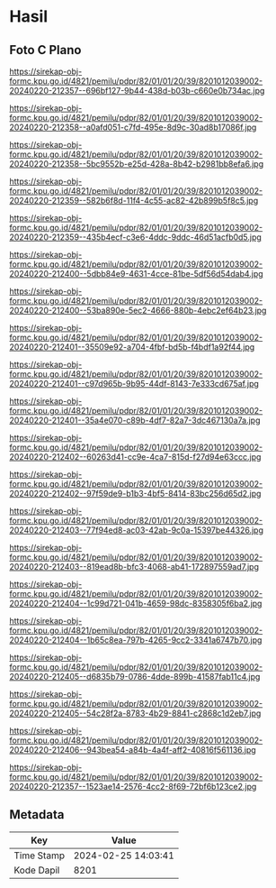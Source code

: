 # Hasil

## Foto C Plano

https://sirekap-obj-formc.kpu.go.id/4821/pemilu/pdpr/82/01/01/20/39/8201012039002-20240220-212357--696bf127-9b44-438d-b03b-c660e0b734ac.jpg

https://sirekap-obj-formc.kpu.go.id/4821/pemilu/pdpr/82/01/01/20/39/8201012039002-20240220-212358--a0afd051-c7fd-495e-8d9c-30ad8b17086f.jpg

https://sirekap-obj-formc.kpu.go.id/4821/pemilu/pdpr/82/01/01/20/39/8201012039002-20240220-212358--5bc9552b-e25d-428a-8b42-b2981bb8efa6.jpg

https://sirekap-obj-formc.kpu.go.id/4821/pemilu/pdpr/82/01/01/20/39/8201012039002-20240220-212359--582b6f8d-11f4-4c55-ac82-42b899b5f8c5.jpg

https://sirekap-obj-formc.kpu.go.id/4821/pemilu/pdpr/82/01/01/20/39/8201012039002-20240220-212359--435b4ecf-c3e6-4ddc-9ddc-46d51acfb0d5.jpg

https://sirekap-obj-formc.kpu.go.id/4821/pemilu/pdpr/82/01/01/20/39/8201012039002-20240220-212400--5dbb84e9-4631-4cce-81be-5df56d54dab4.jpg

https://sirekap-obj-formc.kpu.go.id/4821/pemilu/pdpr/82/01/01/20/39/8201012039002-20240220-212400--53ba890e-5ec2-4666-880b-4ebc2ef64b23.jpg

https://sirekap-obj-formc.kpu.go.id/4821/pemilu/pdpr/82/01/01/20/39/8201012039002-20240220-212401--35509e92-a704-4fbf-bd5b-f4bdf1a92f44.jpg

https://sirekap-obj-formc.kpu.go.id/4821/pemilu/pdpr/82/01/01/20/39/8201012039002-20240220-212401--c97d965b-9b95-44df-8143-7e333cd675af.jpg

https://sirekap-obj-formc.kpu.go.id/4821/pemilu/pdpr/82/01/01/20/39/8201012039002-20240220-212401--35a4e070-c89b-4df7-82a7-3dc467130a7a.jpg

https://sirekap-obj-formc.kpu.go.id/4821/pemilu/pdpr/82/01/01/20/39/8201012039002-20240220-212402--60263d41-cc9e-4ca7-815d-f27d94e63ccc.jpg

https://sirekap-obj-formc.kpu.go.id/4821/pemilu/pdpr/82/01/01/20/39/8201012039002-20240220-212402--97f59de9-b1b3-4bf5-8414-83bc256d65d2.jpg

https://sirekap-obj-formc.kpu.go.id/4821/pemilu/pdpr/82/01/01/20/39/8201012039002-20240220-212403--77f94ed8-ac03-42ab-9c0a-15397be44326.jpg

https://sirekap-obj-formc.kpu.go.id/4821/pemilu/pdpr/82/01/01/20/39/8201012039002-20240220-212403--819ead8b-bfc3-4068-ab41-172897559ad7.jpg

https://sirekap-obj-formc.kpu.go.id/4821/pemilu/pdpr/82/01/01/20/39/8201012039002-20240220-212404--1c99d721-041b-4659-98dc-8358305f6ba2.jpg

https://sirekap-obj-formc.kpu.go.id/4821/pemilu/pdpr/82/01/01/20/39/8201012039002-20240220-212404--1b65c8ea-797b-4265-9cc2-3341a6747b70.jpg

https://sirekap-obj-formc.kpu.go.id/4821/pemilu/pdpr/82/01/01/20/39/8201012039002-20240220-212405--d6835b79-0786-4dde-899b-41587fab11c4.jpg

https://sirekap-obj-formc.kpu.go.id/4821/pemilu/pdpr/82/01/01/20/39/8201012039002-20240220-212405--54c28f2a-8783-4b29-8841-c2868c1d2eb7.jpg

https://sirekap-obj-formc.kpu.go.id/4821/pemilu/pdpr/82/01/01/20/39/8201012039002-20240220-212406--943bea54-a84b-4a4f-aff2-40816f561136.jpg

https://sirekap-obj-formc.kpu.go.id/4821/pemilu/pdpr/82/01/01/20/39/8201012039002-20240220-212357--1523ae14-2576-4cc2-8f69-72bf6b123ce2.jpg


## Metadata

| Key        | Value               |
| ---------- | ------------------- |
| Time Stamp | 2024-02-25 14:03:41 |
| Kode Dapil | 8201                |



